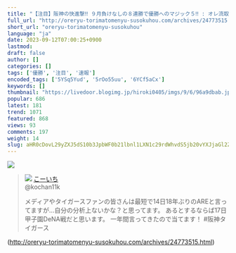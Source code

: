 ```yaml
---
title: "【注目】阪神の快進撃‼ ９月負けなしの８連勝で優勝へのマジック５‼ : オレ流取りまとめニュース速報"
full_url: "http://oreryu-torimatomenyu-susokuhou.com/archives/24773515.html"
short_url: "oreryu-torimatomenyu-susokuhou"
language: "ja"
date: 2023-09-12T07:00:25+0900
lastmod: 
draft: false
author: []
categories: []
tags: ['優勝', '注目', '速報']
encoded_tags: ['5YSq5Yud', '5rOo55uu', '6YCf5aCx']
keywords: []
thumbnail: "https://livedoor.blogimg.jp/hiroki0405/imgs/9/6/96a9dbab.jpg"
popular: 686
latest: 181
trend: 1071
featured: 868
views: 93
comments: 197
weight: 14
slug: aHR0cDovL29yZXJ5dS10b3JpbWF0b21lbnl1LXN1c29rdWhvdS5jb20vYXJjaGl2ZXMvMjQ3NzM1MTUuaHRtbA==
---
```


![](https://livedoor.blogimg.jp/hiroki0405/imgs/9/6/96a9dbab.jpg)

<blockquote id='twibodyaXmN6ZPyyv'> <p> <img src='https://livedoor.blogimg.jp/hiroki0405/imgs/d/1/d13a7aef.jpg'> <a target='_blank' href='https://twitter.com/kochan11k/status/1701074396029624634'>こーいち </a><br> @kochan11k </p> <p id='twitextaXmN6ZPyyv'> メディアやタイガースファンの皆さんは最短で14日18年ぶりのAREと言ってますが…自分の分析上ないかな？と思ってます。 あるとするならば17日甲子園DeNA戦だと思います。 一年間言ってきたので当てます！ #阪神タイガース </p> </blockquote> 

(http://oreryu-torimatomenyu-susokuhou.com/archives/24773515.html)
